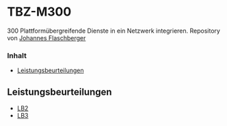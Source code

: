 # TBZ-M300 <!-- omit in toc -->
300 Plattformübergreifende Dienste in ein Netzwerk integrieren. Repository von [Johannes Flaschberger](https://github.com/johannesflaschberger)

### Inhalt <!-- omit in toc -->
- [Leistungsbeurteilungen](#leistungsbeurteilungen)

## Leistungsbeurteilungen
 -   [LB2](./LB2)
 -   [LB3](./LB3)